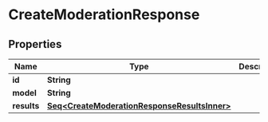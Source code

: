 

# CreateModerationResponse


## Properties

Name | Type | Description | Notes
------------ | ------------- | ------------- | -------------
**id** | **String** |  | 
**model** | **String** |  | 
**results** | [**Seq&lt;CreateModerationResponseResultsInner&gt;**](CreateModerationResponseResultsInner.md) |  | 



